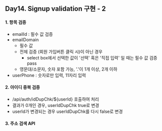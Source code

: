 ## Day14. Signup validation 구현 - 2

#### 1. 항목 검증

- emailId : 필수 값 검증
- emailDomain
  - 필수 값
  - 전체 검증 (회원 가입버튼 클릭 시)이 아닌 경우
    - select box에서 선택한 값이 '선택' 혹은 '직접 입력' 일 때는 필수 값 검증 pass
  - 영문대/소문자, 숫자 포함 가능, '.'이 1개 이상, 2개 이하
- userPhone : 숫자로만 입력, 11자리 입력

#### 2. 아이디 중복 검증

- /api/auth/idDupChk/${userId} 호출하여 처리
- 결과가 0개인 경우, userIdDupChk true로 변경
- userId가 변경되는 경우 userIdDupChk를 다시 false로 변경

#### 3. 주소 검색 API
